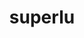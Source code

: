 ---
title: "superlu"
layout: cache
categories: [package, develop-2023-10-01]
meta: {"versions": ["5.3.0"], "compilers": ["cce@=15.0.1", "gcc@=11.1.0", "gcc@=12.1.0", "oneapi@=2023.2.0"], "oss": ["rhel8", "ubuntu20.04", "ubuntu22.04"], "platforms": ["linux"], "targets": ["ppc64le", "x86_64", "x86_64_v3", "zen4"], "stacks": ["e4s", "e4s-cray-rhel", "e4s-oneapi", "e4s-power", "root", "tutorial"], "num_specs": 5, "num_specs_by_stack": {"root": 5, "e4s-cray-rhel": 1, "e4s-power": 1, "e4s-oneapi": 1, "e4s": 1, "tutorial": 1}}
spec_details: [{"hash": "frvhu53lx4kbza4yqrpu6rdokewtegtm", "compiler": "cce@=15.0.1", "versions": ["5.3.0"], "os": "rhel8", "platform": "linux", "target": "zen4", "variants": ["build_system=cmake", "build_type=Release", "generator=make", "~ipo", "+pic"], "stacks": ["root", "e4s-cray-rhel"], "size": "-", "tarball": "https://binaries.spack.io/releases/develop-2023-10-01/build_cache/linux-rhel8-zen4/cce-15.0.1/superlu-5.3.0/linux-rhel8-zen4-cce-15.0.1-superlu-5.3.0-frvhu53lx4kbza4yqrpu6rdokewtegtm.spack"}, {"hash": "65gcolqg74nsgwxclqppaocrzo4g2hzr", "compiler": "gcc@=11.1.0", "versions": ["5.3.0"], "os": "ubuntu20.04", "platform": "linux", "target": "ppc64le", "variants": ["build_system=cmake", "build_type=Release", "generator=make", "~ipo", "+pic"], "stacks": ["e4s-power", "root"], "size": "-", "tarball": "https://binaries.spack.io/releases/develop-2023-10-01/build_cache/linux-ubuntu20.04-ppc64le/gcc-11.1.0/superlu-5.3.0/linux-ubuntu20.04-ppc64le-gcc-11.1.0-superlu-5.3.0-65gcolqg74nsgwxclqppaocrzo4g2hzr.spack"}, {"hash": "237wockuqj6uwpj4x35auqdguv5pykga", "compiler": "oneapi@=2023.2.0", "versions": ["5.3.0"], "os": "ubuntu20.04", "platform": "linux", "target": "x86_64", "variants": ["build_system=cmake", "build_type=Release", "generator=make", "~ipo", "+pic"], "stacks": ["root", "e4s-oneapi"], "size": "-", "tarball": "https://binaries.spack.io/releases/develop-2023-10-01/build_cache/linux-ubuntu20.04-x86_64/oneapi-2023.2.0/superlu-5.3.0/linux-ubuntu20.04-x86_64-oneapi-2023.2.0-superlu-5.3.0-237wockuqj6uwpj4x35auqdguv5pykga.spack"}, {"hash": "ytemgha2b5ufxzuastw2e7xgbeaybopw", "compiler": "gcc@=11.1.0", "versions": ["5.3.0"], "os": "ubuntu20.04", "platform": "linux", "target": "x86_64_v3", "variants": ["build_system=cmake", "build_type=Release", "generator=make", "~ipo", "+pic"], "stacks": ["root", "e4s"], "size": "-", "tarball": "https://binaries.spack.io/releases/develop-2023-10-01/build_cache/linux-ubuntu20.04-x86_64_v3/gcc-11.1.0/superlu-5.3.0/linux-ubuntu20.04-x86_64_v3-gcc-11.1.0-superlu-5.3.0-ytemgha2b5ufxzuastw2e7xgbeaybopw.spack"}, {"hash": "bz3n2nd325l5pgqdignvpfkdlab7xjei", "compiler": "gcc@=12.1.0", "versions": ["5.3.0"], "os": "ubuntu22.04", "platform": "linux", "target": "x86_64_v3", "variants": ["build_system=cmake", "build_type=Release", "generator=make", "~ipo", "+pic"], "stacks": ["tutorial", "root"], "size": "-", "tarball": "https://binaries.spack.io/releases/develop-2023-10-01/build_cache/linux-ubuntu22.04-x86_64_v3/gcc-12.1.0/superlu-5.3.0/linux-ubuntu22.04-x86_64_v3-gcc-12.1.0-superlu-5.3.0-bz3n2nd325l5pgqdignvpfkdlab7xjei.spack"}]
---